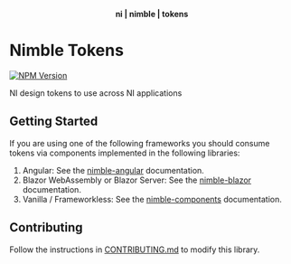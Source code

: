 <div align="center">
    <p align="center"><b>ni | nimble | tokens</b></p>
</div>

# Nimble Tokens

[![NPM Version](https://img.shields.io/npm/v/@ni/nimble-tokens.svg)](https://www.npmjs.com/package/@ni/nimble-tokens)

NI design tokens to use across NI applications

## Getting Started

If you are using one of the following frameworks you should consume tokens via components implemented in the following libraries:

1. Angular: See the [nimble-angular](https://github.com/ni/nimble/tree/main/packages/nimble-angular) documentation.
2. Blazor WebAssembly or Blazor Server: See the [nimble-blazor](https://github.com/ni/nimble/tree/main/packages/nimble-blazor) documentation.
3. Vanilla / Frameworkless: See the [nimble-components](https://github.com/ni/nimble/tree/main/packages/nimble-components) documentation.

## Contributing

Follow the instructions in [CONTRIBUTING.md](CONTRIBUTING.md) to modify this library.
